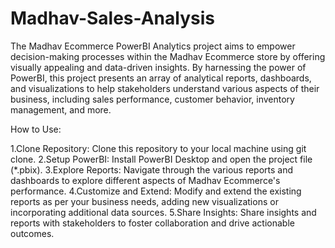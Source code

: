 # Madhav-Sales-Analysis
The Madhav Ecommerce PowerBI Analytics project aims to empower decision-making processes within the Madhav Ecommerce store by offering visually appealing and data-driven insights. By harnessing the power of PowerBI, this project presents an array of analytical reports, dashboards, and visualizations to help stakeholders understand various aspects of their business, including sales performance, customer behavior, inventory management, and more.

How to Use:

1.Clone Repository: Clone this repository to your local machine using git clone. 2.Setup PowerBI: Install PowerBI Desktop and open the project file (*.pbix). 3.Explore Reports: Navigate through the various reports and dashboards to explore different aspects of Madhav Ecommerce's performance. 4.Customize and Extend: Modify and extend the existing reports as per your business needs, adding new visualizations or incorporating additional data sources. 5.Share Insights: Share insights and reports with stakeholders to foster collaboration and drive actionable outcomes. 

